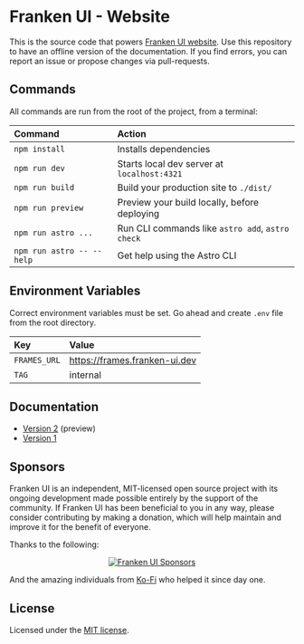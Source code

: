 # Franken UI - Website

This is the source code that powers [Franken UI website](https://next.franken-ui.dev). Use this repository to have an offline version of the documentation. If you find errors, you can report an issue or propose changes via pull-requests.

## Commands

All commands are run from the root of the project, from a terminal:

| Command                   | Action                                           |
| :------------------------ | :----------------------------------------------- |
| `npm install`             | Installs dependencies                            |
| `npm run dev`             | Starts local dev server at `localhost:4321`      |
| `npm run build`           | Build your production site to `./dist/`          |
| `npm run preview`         | Preview your build locally, before deploying     |
| `npm run astro ...`       | Run CLI commands like `astro add`, `astro check` |
| `npm run astro -- --help` | Get help using the Astro CLI                     |

## Environment Variables

Correct environment variables must be set. Go ahead and create `.env` file from the root directory.

| Key          | Value                         |
| :----------- | :---------------------------- |
| `FRAMES_URL` | https://frames.franken-ui.dev |
| `TAG`        | internal                      |

## Documentation

- [Version 2](https://next.franken-ui.dev) (preview)
- [Version 1](https://franken-ui.dev)

## Sponsors

Franken UI is an independent, MIT-licensed open source project with its ongoing development made possible entirely by the support of the community. If Franken UI has been beneficial to you in any way, please consider contributing by making a donation, which will help maintain and improve it for the benefit of everyone.

Thanks to the following:

<p align="center">
  <a target="_blank" href="https://next.franken-ui.dev/#sponsors">
    <img alt="Franken UI Sponsors" src="https://next.franken-ui.dev/images/sponsors/all.png" />
  </a>
</p>

And the amazing individuals from [Ko-Fi](https://ko-fi.com/sveltecult) who helped it since day one.

## License

Licensed under the [MIT license](https://github.com/franken-ui/ui/blob/master/LICENSE.md).
